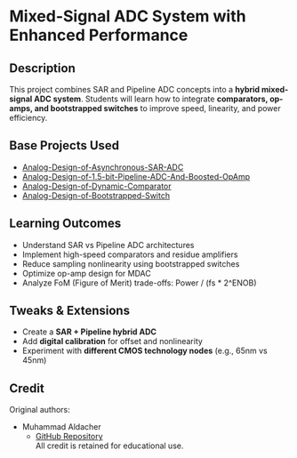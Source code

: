 # Mixed-Signal ADC System with Enhanced Performance

## Description
This project combines SAR and Pipeline ADC concepts into a **hybrid mixed-signal ADC system**. Students will learn how to integrate **comparators, op-amps, and bootstrapped switches** to improve speed, linearity, and power efficiency.

## Base Projects Used
- [Analog-Design-of-Asynchronous-SAR-ADC](https://github.com/muhammadaldacher/Analog-Design-of-Asynchronous-SAR-ADC)  
- [Analog-Design-of-1.5-bit-Pipeline-ADC-And-Boosted-OpAmp](https://github.com/muhammadaldacher/Analog-Design-of-1.5-bit-Pipeline-ADC-And-Boosted-OpAmp)  
- [Analog-Design-of-Dynamic-Comparator](https://github.com/muhammadaldacher/Analog-Design-of-Dynamic-Comparator)  
- [Analog-Design-of-Bootstrapped-Switch](https://github.com/muhammadaldacher/Analog-Design-of-Bootstrapped-Switch)  

## Learning Outcomes
- Understand SAR vs Pipeline ADC architectures
- Implement high-speed comparators and residue amplifiers
- Reduce sampling nonlinearity using bootstrapped switches
- Optimize op-amp design for MDAC
- Analyze FoM (Figure of Merit) trade-offs: Power / (fs * 2^ENOB)

## Tweaks & Extensions
- Create a **SAR + Pipeline hybrid ADC**  
- Add **digital calibration** for offset and nonlinearity  
- Experiment with **different CMOS technology nodes** (e.g., 65nm vs 45nm)

## Credit
Original authors:
- Muhammad Aldacher  
  - [GitHub Repository](https://github.com/muhammadaldacher/Analog-Design-of-Asynchronous-SAR-ADC)  
All credit is retained for educational use.
